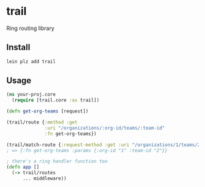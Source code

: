 # trail

Ring routing library

## Install

```bash
lein plz add trail
```

## Usage

```clojure
(ns your-proj.core
  (require [trail.core :as trail])

(defn get-org-teams [request])

(trail/route {:method :get
              :uri "/organizations/:org-id/teams/:team-id"
              :fn get-org-teams})

(trail/match-route {:request-method :get :uri "/organizations/1/teams/2"})
; => {:fn get-org-teams :params {:org-id "1" :team-id "2"}}

; there's a ring handler function too
(defn app []
  (-> trail/routes
      ... middleware))
```
